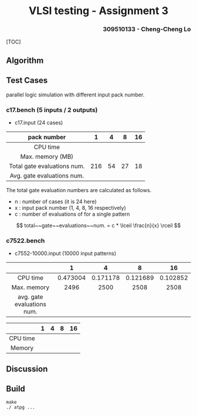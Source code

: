 <h1 align=center> VLSI testing - Assignment 3 </h1>

<h3 align="right"> 309510133 - Cheng-Cheng Lo </h3>

[TOC]

## Algorithm





## Test Cases

parallel logic simulation with different input pack number.

### c17.bench (5 inputs / 2 outputs)

* c17.input (24 cases)

|         pack number         |  1   |  4   |  8   |  16  |
| :-------------------------: | :--: | :--: | :--: | :--: |
|          CPU time           |      |      |      |      |
|      Max. memory (MB)       |      |      |      |      |
| Total gate evaluations num. | 216  |  54  |  27  |  18  |
| Avg. gate evaluations num.  |      |      |      |      |

The total gate evaluation numbers are calculated as follows.

* n : number of cases (it is 24 here)
* x : input pack number (1, 4, 8, 16 respectively)
* c : number of evaluations of for a single pattern

$$
total~~gate~~evaluations~~num. = c * \lceil \frac{n}{x} \rceil
$$



### c7522.bench

* c7552-10000.input (10000 input patterns)

|                            |    1     |    4     |    8     |    16    |
| :------------------------: | :------: | :------: | :------: | :------: |
|          CPU time          | 0.473004 | 0.171178 | 0.121689 | 0.102852 |
|        Max. memory         |   2496   |   2500   |   2508   |   2508   |
| avg. gate evaluations num. |          |          |          |          |







|          |  1   |  4   |  8   |  16  |
| :------: | :--: | :--: | :--: | :--: |
| CPU time |      |      |      |      |
|  Memory  |      |      |      |      |





## Discussion







## 





## Build

```
make
./ atpg ...
```

